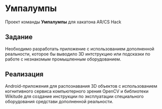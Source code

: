 # Умпалумпы

Проект команды **Умпалумпы** для хакатона AR/CS Hack

## Задание

Необходимо разработать приложение с использованием дополненной реальности, которое бы выводило 3D интструкцию или подсказки по работе с незнакомым промышленным оборудованием.

## Реализация

Android-приложения для распознавания 3D объектов с использованием когнитивного сервиса компьютерного зрения OpenCV и библиотеки Wikitude для создание инструкции по эксплуатации специального оборудования средстави дополненной реальности.
